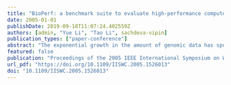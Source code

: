 ```yaml
---
title: "BioPerf: a benchmark suite to evaluate high-performance computer architecture on bioinformatics applications"
date: 2005-01-01
publishDate: 2019-09-18T11:07:24.402559Z
authors: [admin, "Yue Li", "Tao Li", sachdeva-vipin]
publication_types: ["paper-conference"]
abstract: "The exponential growth in the amount of genomic data has spurred growing interest in large scale analysis of genetic information. Bioinformatics applications, which explore computational methods to allow researchers to sift through the massive biological data and extract useful information, are becoming increasingly important computer workloads. This paper presents BioPerf a benchmark suite of representative bioinformatics applications to facilitate the design and evaluation of high-performance computer architectures for these emerging workloads. Currently, the BioPerf suite contains codes from 10 highly popular bioinformatics packages and covers the major fields of study in computational biology such as sequence comparison, phylogenetic reconstruction, protein structure prediction, and sequence homology & gene finding. We demonstrate the use of BioPerf by providing simulation points of pre-compiled Alpha binaries and with a performance study on IBM Power using IBM Mambo simulations cross-compared with Apple G5 executions. The BioPerf suite (available from www.bioperf.org) includes benchmark source code, input datasets of various sizes, and information for compiling and using the benchmarks. Our benchmark suite includes parallel codes where available."
featured: false
publication: "Proceedings of the 2005 IEEE International Symposium on Workload Characterization"
url_pdf: "https://doi.org/10.1109/IISWC.2005.1526013"
doi: "10.1109/IISWC.2005.1526013"
---
```


